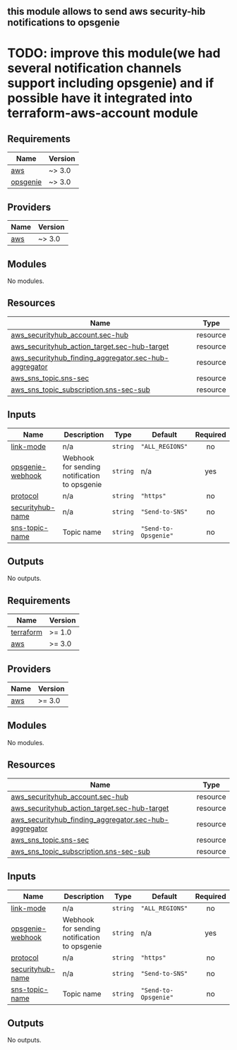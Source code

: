 ## this module allows to send aws security-hib notifications to opsgenie

# TODO: improve this module(we had several notification channels support including opsgenie) and if possible have it integrated into terraform-aws-account module

## Requirements

| Name | Version |
|------|---------|
| <a name="requirement_aws"></a> [aws](#requirement\_aws) | ~> 3.0 |
| <a name="requirement_opsgenie"></a> [opsgenie](#requirement\_opsgenie) | ~> 3.0 |

## Providers

| Name | Version |
|------|---------|
| <a name="provider_aws"></a> [aws](#provider\_aws) | ~> 3.0 |

## Modules

No modules.

## Resources

| Name | Type |
|------|------|
| [aws_securityhub_account.sec-hub](https://registry.terraform.io/providers/hashicorp/aws/latest/docs/resources/securityhub_account) | resource |
| [aws_securityhub_action_target.sec-hub-target](https://registry.terraform.io/providers/hashicorp/aws/latest/docs/resources/securityhub_action_target) | resource |
| [aws_securityhub_finding_aggregator.sec-hub-aggregator](https://registry.terraform.io/providers/hashicorp/aws/latest/docs/resources/securityhub_finding_aggregator) | resource |
| [aws_sns_topic.sns-sec](https://registry.terraform.io/providers/hashicorp/aws/latest/docs/resources/sns_topic) | resource |
| [aws_sns_topic_subscription.sns-sec-sub](https://registry.terraform.io/providers/hashicorp/aws/latest/docs/resources/sns_topic_subscription) | resource |

## Inputs

| Name | Description | Type | Default | Required |
|------|-------------|------|---------|:--------:|
| <a name="input_link-mode"></a> [link-mode](#input\_link-mode) | n/a | `string` | `"ALL_REGIONS"` | no |
| <a name="input_opsgenie-webhook"></a> [opsgenie-webhook](#input\_opsgenie-webhook) | Webhook for sending notification to opsgenie | `string` | n/a | yes |
| <a name="input_protocol"></a> [protocol](#input\_protocol) | n/a | `string` | `"https"` | no |
| <a name="input_securityhub-name"></a> [securityhub-name](#input\_securityhub-name) | n/a | `string` | `"Send-to-SNS"` | no |
| <a name="input_sns-topic-name"></a> [sns-topic-name](#input\_sns-topic-name) | Topic name | `string` | `"Send-to-Opsgenie"` | no |

## Outputs

No outputs.
<!-- BEGINNING OF PRE-COMMIT-TERRAFORM DOCS HOOK -->
## Requirements

| Name | Version |
|------|---------|
| <a name="requirement_terraform"></a> [terraform](#requirement\_terraform) | >= 1.0 |
| <a name="requirement_aws"></a> [aws](#requirement\_aws) | >= 3.0 |

## Providers

| Name | Version |
|------|---------|
| <a name="provider_aws"></a> [aws](#provider\_aws) | >= 3.0 |

## Modules

No modules.

## Resources

| Name | Type |
|------|------|
| [aws_securityhub_account.sec-hub](https://registry.terraform.io/providers/hashicorp/aws/latest/docs/resources/securityhub_account) | resource |
| [aws_securityhub_action_target.sec-hub-target](https://registry.terraform.io/providers/hashicorp/aws/latest/docs/resources/securityhub_action_target) | resource |
| [aws_securityhub_finding_aggregator.sec-hub-aggregator](https://registry.terraform.io/providers/hashicorp/aws/latest/docs/resources/securityhub_finding_aggregator) | resource |
| [aws_sns_topic.sns-sec](https://registry.terraform.io/providers/hashicorp/aws/latest/docs/resources/sns_topic) | resource |
| [aws_sns_topic_subscription.sns-sec-sub](https://registry.terraform.io/providers/hashicorp/aws/latest/docs/resources/sns_topic_subscription) | resource |

## Inputs

| Name | Description | Type | Default | Required |
|------|-------------|------|---------|:--------:|
| <a name="input_link-mode"></a> [link-mode](#input\_link-mode) | n/a | `string` | `"ALL_REGIONS"` | no |
| <a name="input_opsgenie-webhook"></a> [opsgenie-webhook](#input\_opsgenie-webhook) | Webhook for sending notification to opsgenie | `string` | n/a | yes |
| <a name="input_protocol"></a> [protocol](#input\_protocol) | n/a | `string` | `"https"` | no |
| <a name="input_securityhub-name"></a> [securityhub-name](#input\_securityhub-name) | n/a | `string` | `"Send-to-SNS"` | no |
| <a name="input_sns-topic-name"></a> [sns-topic-name](#input\_sns-topic-name) | Topic name | `string` | `"Send-to-Opsgenie"` | no |

## Outputs

No outputs.
<!-- END OF PRE-COMMIT-TERRAFORM DOCS HOOK -->
